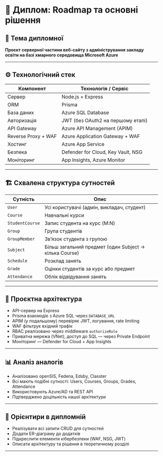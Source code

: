 # 📌 Диплом: Roadmap та основні рішення

## 🧠 Тема дипломної

**Проєкт серверної частини веб-сайту з адміністрування закладу освіти на базі хмарного середовища Microsoft Azure**

---

## ⚙️ Технологічний стек

| Компонент           | Технологія / Сервіс                |
| ------------------- | ---------------------------------- |
| Сервер              | Node.js + Express                  |
| ORM                 | Prisma                             |
| База даних          | Azure SQL Database                 |
| Авторизація         | JWT (без OAuth2 на першому етапі)  |
| API Gateway         | Azure API Management (APIM)        |
| Reverse Proxy + WAF | Azure Application Gateway + WAF    |
| Хостинг             | Azure App Service                  |
| Безпека             | Defender for Cloud, Key Vault, NSG |
| Моніторинг          | App Insights, Azure Monitor        |

---

## 🏗️ Схвалена структура сутностей

| Сутність        | Опис                                                   |
| --------------- | ------------------------------------------------------ |
| `User`          | Усі користувачі (адмін, викладач, студент)             |
| `Course`        | Навчальні курси                                        |
| `StudentCourse` | Запис студента на курс (M:N)                           |
| `Group`         | Група студентів                                        |
| `GroupMember`   | Зв’язок студента з групою                              |
| `Subject`       | Більш загальний предмет (один Subject → кілька Course) |
| `Schedule`      | Розклад занять                                         |
| `Grade`         | Оцінки студентів за курс або предмет                   |
| `Attendance`    | Облік відвідування занять                              |

---

## 🧱 Проєктна архітектура

- API-сервер на Express
- Prisma взаємодіє з Azure SQL через `DATABASE_URL`
- APIM (у подальшому) перевіряє JWT, логування, rate limiting
- WAF фільтрує вхідний трафік
- RBAC реалізовано через middleware `authorizeRole`
- Приватна мережа (VNet), доступ до SQL — через Private Endpoint
- Моніторинг — Defender for Cloud + App Insights

---

## 📊 Аналіз аналогів

- Аналізовано openSIS, Fedena, Edsby, Classter
- Всі мають подібні сутності: Users, Courses, Groups, Grades, Attendance
- Використовують Azure/AD та REST API
- Підтверджено доцільність нашої архітектури

---

## 🧭 Орієнтири в дипломній

- Реалізувати всі запити CRUD для сутностей
- Додати ER-діаграму до додатків
- Підкреслити елементи кібербезпеки (WAF, NSG, JWT)
- Описати архітектуру та рішення в теоретичному розділі

---

